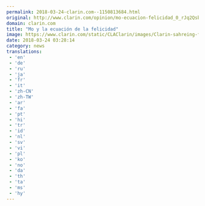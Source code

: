 ```yaml
---
permalink: 2018-03-24-clarin.com--1150813684.html
original: http://www.clarin.com/opinion/mo-ecuacion-felicidad_0_rJq2Qsbcf.html
domain: clarin.com
title: "Mo y la ecuación de la felicidad"
image: https://www.clarin.com/static/CLAClarin/images/Clarin-sahreing-fbk.jpg
date: 2018-03-24 03:28:14
category: news
translations: 
 - 'en'
 - 'de'
 - 'ru'
 - 'ja'
 - 'fr'
 - 'it'
 - 'zh-CN'
 - 'zh-TW'
 - 'ar'
 - 'fa'
 - 'pt'
 - 'hi'
 - 'tr'
 - 'id'
 - 'nl'
 - 'sv'
 - 'vi'
 - 'pl'
 - 'ko'
 - 'no'
 - 'da'
 - 'th'
 - 'ta'
 - 'ms'
 - 'hy'
---
```


